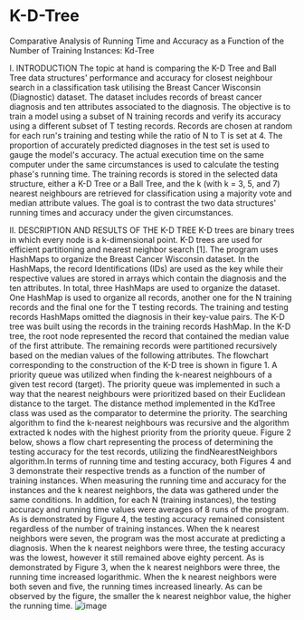 # K-D-Tree
Comparative Analysis of Running Time and Accuracy as a Function of the Number of Training Instances: Kd-Tree

I.	INTRODUCTION 
The topic at hand is comparing the K-D Tree and Ball Tree data structures' performance and accuracy for closest neighbour search in a classification task utilising the Breast Cancer Wisconsin (Diagnostic) dataset. The dataset includes records of breast cancer diagnosis and ten attributes associated to the diagnosis. The objective is to train a model using a subset of N training records and verify its accuracy using a different subset of T testing records. Records are chosen at random for each run's training and testing while the ratio of N to T is set at 4. The proportion of accurately predicted diagnoses in the test set is used to gauge the model's accuracy. The actual execution time on the same computer under the same circumstances is used to calculate the testing phase's running time. The training records is stored in the selected data structure, either a K-D Tree or a Ball Tree, and the k (with k = 3, 5, and 7) nearest neighbours are retrieved for classification using a majority vote and median attribute values. The goal is to contrast the two data structures' running times and accuracy under the given circumstances.

II.	DESCRIPTION AND RESULTS OF THE K-D TREE
K-D trees are binary trees in which every node is a k-dimensional point. K-D trees are used for efficient partitioning and nearest neighbor search [1]. The program uses HashMaps to organize the Breast Cancer Wisconsin dataset. In the HashMaps, the record Identifications (IDs) are used as the key while their respective values are stored in arrays which contain the diagnosis and the ten attributes. In total, three HashMaps are used to organize the dataset. One HashMap is used to organize all records, another one for the N training records and the final one for the T testing records. The training and testing records HashMaps omitted the diagnosis in their key-value pairs. The K-D tree was built using the records in the training records HashMap. In the K-D tree, the root node represented the record that contained the median value of the first attribute. The remaining records were partitioned recursively based on the median values of the following attributes. The flowchart corresponding to the construction of the K-D tree is shown in figure 1. 
A priority queue was utilized when finding the k-nearest neighbours of a given test record (target). The priority queue was implemented in such a way that the nearest neighbours were prioritized based on their Euclidean distance to the target. The distance method implemented in the KdTree class was used as the comparator to determine the priority. The searching algorithm to find the k-nearest neighbours was recursive and the algorithm extracted k nodes with the highest priority from the priority queue. Figure 2 below, shows a flow chart representing the process of determining the testing accuracy for the test records, utilizing the findNearestNeighbors algorithm.In terms of running time and testing accuracy, both Figures 4 and 3 demonstrate their respective trends as a function of the number of training instances. When measuring the running time and accuracy for the instances and the k nearest neighbors, the data was gathered under the same conditions. In addition, for each N (training instances), the testing accuracy and running time values were averages of 8 runs of the program. 
As is demonstrated by Figure 4, the testing accuracy remained consistent regardless of the number of training instances. When the k nearest neighbors were seven, the program was the most accurate at predicting a diagnosis. When the k nearest neighbors were three, the testing accuracy was the lowest, however it still remained above eighty percent. As is demonstrated by Figure 3, when the k nearest neighbors were three, the running time increased logarithmic. When the k nearest neighbors were both seven and five, the running times increased linearly. As can be observed by the figure, the smaller the k nearest neighbor value, the higher the running time. 
![image](https://github.com/JustinSciortino/K-D-Tree/assets/123967053/fb493f95-f8f3-4871-bf4f-27619dc344a4)

